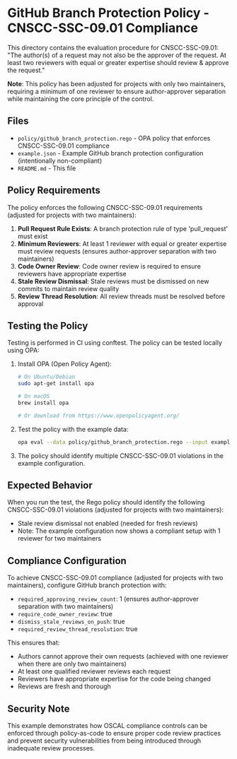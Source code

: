 # GitHub Branch Protection Policy - CNSCC-SSC-09.01 Compliance

This directory contains the evaluation procedure for CNSCC-SSC-09.01: "The author(s) of a request may not also be the approver of the request. At least two reviewers with equal or greater expertise should review & approve the request."

**Note**: This policy has been adjusted for projects with only two maintainers, requiring a minimum of one reviewer to ensure author-approver separation while maintaining the core principle of the control.

## Files

- `policy/github_branch_protection.rego` - OPA policy that enforces CNSCC-SSC-09.01 compliance
- `example.json` - Example GitHub branch protection configuration (intentionally non-compliant)
- `README.md` - This file

## Policy Requirements

The policy enforces the following CNSCC-SSC-09.01 requirements (adjusted for projects with two maintainers):

1. **Pull Request Rule Exists**: A branch protection rule of type 'pull_request' must exist
2. **Minimum Reviewers**: At least 1 reviewer with equal or greater expertise must review requests (ensures author-approver separation with two maintainers)
3. **Code Owner Review**: Code owner review is required to ensure reviewers have appropriate expertise
4. **Stale Review Dismissal**: Stale reviews must be dismissed on new commits to maintain review quality
5. **Review Thread Resolution**: All review threads must be resolved before approval

## Testing the Policy

Testing is performed in CI using conftest. The policy can be tested locally using OPA:

1. Install OPA (Open Policy Agent):
   ```bash
   # On Ubuntu/Debian
   sudo apt-get install opa
   
   # On macOS
   brew install opa
   
   # Or download from https://www.openpolicyagent.org/
   ```

2. Test the policy with the example data:
   ```bash
   opa eval --data policy/github_branch_protection.rego --input example.json 'data.main.deny'
   ```

3. The policy should identify multiple CNSCC-SSC-09.01 violations in the example configuration.

## Expected Behavior

When you run the test, the Rego policy should identify the following CNSCC-SSC-09.01 violations (adjusted for projects with two maintainers):
- Stale review dismissal not enabled (needed for fresh reviews)
- Note: The example configuration now shows a compliant setup with 1 reviewer for two maintainers

## Compliance Configuration

To achieve CNSCC-SSC-09.01 compliance (adjusted for projects with two maintainers), configure GitHub branch protection with:
- `required_approving_review_count`: 1 (ensures author-approver separation with two maintainers)
- `require_code_owner_review`: true
- `dismiss_stale_reviews_on_push`: true
- `required_review_thread_resolution`: true

This ensures that:
- Authors cannot approve their own requests (achieved with one reviewer when there are only two maintainers)
- At least one qualified reviewer reviews each request
- Reviewers have appropriate expertise for the code being changed
- Reviews are fresh and thorough

## Security Note

This example demonstrates how OSCAL compliance controls can be enforced through policy-as-code to ensure proper code review practices and prevent security vulnerabilities from being introduced through inadequate review processes.